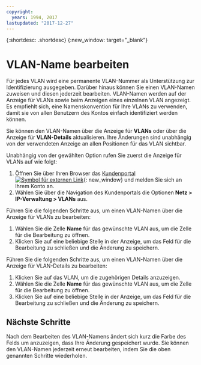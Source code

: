 ```yaml
---
copyright:
  years: 1994, 2017
lastupdated: "2017-12-27"
---
```

{:shortdesc: .shortdesc}
{:new_window: target="_blank"}

# VLAN-Name bearbeiten

Für jedes VLAN wird eine permanente VLAN-Nummer als Unterstützung zur Identifizierung ausgegeben. Darüber hinaus können Sie einen VLAN-Namen zuweisen und diesen jederzeit bearbeiten. VLAN-Namen werden auf der Anzeige für VLANs sowie beim Anzeigen eines einzelnen VLAN angezeigt. Es empfiehlt sich, eine Namenskonvention für Ihre VLANs zu verwenden, damit sie von allen Benutzern des Kontos einfach identifiziert werden können. 

Sie können den VLAN-Namen über die Anzeige für **VLANs** oder über die Anzeige für **VLAN-Details** aktualisieren. Ihre Änderungen sind unabhängig von der verwendeten Anzeige an allen Positionen für das VLAN sichtbar.

Unabhängig von der gewählten Option rufen Sie zuerst die Anzeige für VLANs auf wie folgt: 

1. Öffnen Sie über Ihren Browser das [Kundenportal ![Symbol für externen Link](../../icons/launch-glyph.svg "Symbol für externen Link")](https://control.softlayer.com/){: new_window} und melden Sie sich an Ihrem Konto an.
2. Wählen Sie über die Navigation des Kundenportals die Optionen **Netz > IP-Verwaltung > VLANs** aus.

Führen Sie die folgenden Schritte aus, um einen VLAN-Namen über die Anzeige für VLANs zu bearbeiten:

1. Wählen Sie die Zelle **Name** für das gewünschte VLAN aus, um die Zelle für die Bearbeitung zu öffnen.
2. Klicken Sie auf eine beliebige Stelle in der Anzeige, um das Feld für die Bearbeitung zu schließen und die Änderung zu speichern.

Führen Sie die folgenden Schritte aus, um einen VLAN-Namen über die Anzeige für VLAN-Details zu bearbeiten: 

1. Klicken Sie auf das VLAN, um die zugehörigen Details anzuzeigen.
2. Wählen Sie die Zelle **Name** für das gewünschte VLAN aus, um die Zelle für die Bearbeitung zu öffnen.
3. Klicken Sie auf eine beliebige Stelle in der Anzeige, um das Feld für die Bearbeitung zu schließen und die Änderung zu speichern.

## Nächste Schritte
Nach dem Bearbeiten des VLAN-Namens ändert sich kurz die Farbe des Felds um anzuzeigen, dass Ihre Änderung gespeichert wurde. Sie können den VLAN-Namen jederzeit erneut bearbeiten, indem Sie die oben genannten Schritte wiederholen.

